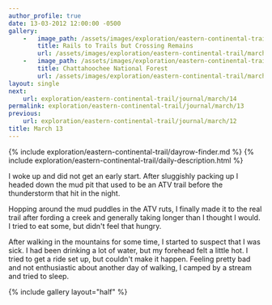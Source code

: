 ```yaml
---
author_profile: true
date: 13-03-2012 12:00:00 -0500
gallery:
    -   image_path: /assets/images/exploration/eastern-continental-trail/march/small/13-1.jpg
        title: Rails to Trails but Crossing Remains
        url: /assets/images/exploration/eastern-continental-trail/march/large/13-1.jpg
    -   image_path: /assets/images/exploration/eastern-continental-trail/march/small/13-2.jpg
        title: Chattahoochee National Forest
        url: /assets/images/exploration/eastern-continental-trail/march/large/13-2.jpg
layout: single
next:
    url: exploration/eastern-continental-trail/journal/march/14
permalink: exploration/eastern-continental-trail/journal/march/13
previous:
    url: exploration/eastern-continental-trail/journal/march/12
title: March 13
---
```

{% include exploration/eastern-continental-trail/dayrow-finder.md %}
{% include exploration/eastern-continental-trail/daily-description.html %}

I woke up and did not get an early start. After sluggishly packing up I headed down the mud pit that used to be an ATV trail before the thunderstorm that hit in the night.

Hopping around the mud puddles in the ATV ruts, I finally made it to the real trail after fording a creek and generally taking longer than I thought I would. I tried to eat some, but didn't feel that hungry.

After walking in the mountains for some time, I started to suspect that I was sick. I had been drinking a lot of water, but my forehead felt a little hot. I tried to get a ride set up, but couldn't make it happen. Feeling pretty bad and not enthusiastic about another day of walking, I camped by a stream and tried to sleep.

{% include gallery layout="half" %}